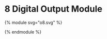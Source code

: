 # 8 Digital Output Module

{% module svg="o8.svg" %}
<script>
var pins = {
    "1": {title: '5-30V', direction: {default: 'in', v5: 'out', v24: 'out'}, description: {
        default: 'This pin is used to power the module, or draw power from it. Please select a configuration from the dropdown above to get more information about a specific mode.',
        v5: 'In this jumper configuration, power is supplied from the internal 5V rail. You can source 5V from this pin, but keep in mind that current capability is limited',
        v24: ''
    }},
    "2": {title: 'GND', direction: '', description: {
        default: 'Ground Pin.'
    }},
    "3": {title: 'Output 1', direction: { default: 'out' }, description: {default: 'This is an output pin'} },
    "4": {title: 'Output 2', direction: { default: 'out' }, description: {default: 'This is an output pin'} },
    "5": {title: 'Output 3', direction: { default: 'out' }, description: {default: 'This is an output pin'} },
    "6": {title: 'Output 4', direction: { default: 'out' }, description: {default: 'This is an output pin'} },
    "7": {title: 'Output 5', direction: { default: 'out' }, description: {default: 'This is an output pin'} },
    "8": {title: 'Output 6', direction: { default: 'out' }, description: {default: 'This is an output pin'} },
    "9": {title: 'Output 7', direction: { default: 'out' }, description: {default: 'This is an output pin'} },
    "10": {title: 'Output 8', direction: { default: 'out' }, description: {default: 'This is an output pin'} }
};
var configurations = {
                external: {
                    title: 'External Power',
                    default: { title: '5-30V', shortdesc: 'External Power Mode'},
                },
                internal: {
                    title: 'Internal Power',
                    v5: { title: '5V',  shortdesc: 'Internal 5V Power Mode'},
                    v24: { title: '24V', shortdesc: 'Internal 24V Power Mode'}
                }
            }
</script>
{% endmodule %}

